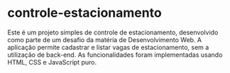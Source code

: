 # controle-estacionamento

Este é um projeto simples de controle de estacionamento, desenvolvido como parte de um desafio da matéria de Desenvolvimento Web. A aplicação permite cadastrar e listar vagas de estacionamento, sem a utilização de back-end. As funcionalidades foram implementadas usando HTML, CSS e JavaScript puro.

